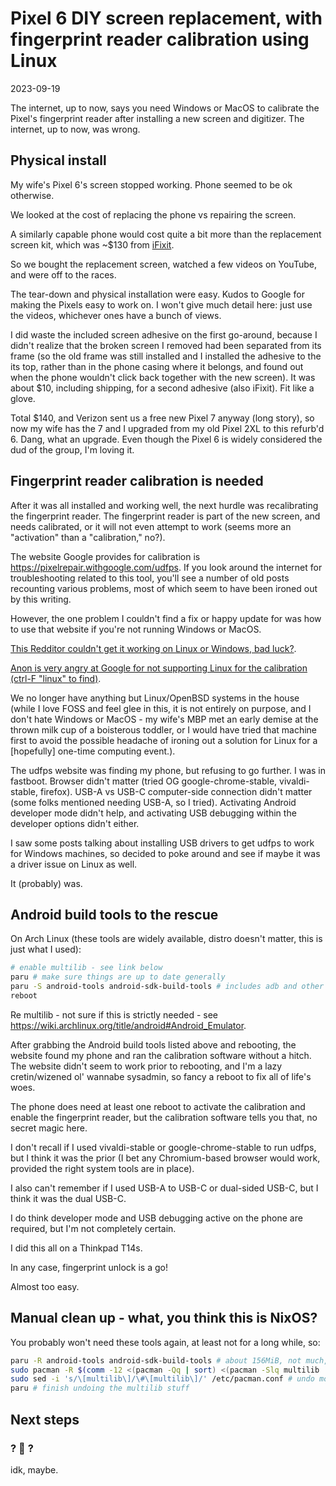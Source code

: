 # Pixel 6 DIY screen replacement, with fingerprint reader calibration using Linux

<time id="post-date">2023-09-19</time>

<p id="post-excerpt">
The internet, up to now, says you need Windows or MacOS to calibrate the Pixel's fingerprint reader after installing a new screen and digitizer.
The internet, up to now, was wrong.
</p>

## Physical install

My wife's Pixel 6's screen stopped working.
Phone seemed to be ok otherwise.

We looked at the cost of replacing the phone vs repairing the screen.

A similarly capable phone would cost quite a bit more than the replacement screen kit, 
which was ~$130 from [iFixit](https://www.ifixit.com/products/google-pixel-6-screen-genuine).

So we bought the replacement screen, 
watched a few videos on YouTube,
and were off to the races.

The tear-down and physical installation were easy.
Kudos to Google for making the Pixels easy to work on.
I won't give much detail here: just use the videos, 
whichever ones have a bunch of views.

I did waste the included screen adhesive on the first go-around,
because I didn't realize that the broken screen I removed had been separated from its frame
(so the old frame was still installed and I installed the adhesive to the its top,
rather than in the phone casing where it belongs,
and found out when the phone wouldn't click back together with the new screen). 
It was about $10, including shipping, for a second adhesive (also iFixit). Fit like a glove.

Total $140, and Verizon sent us a free new Pixel 7 anyway (long story), 
so now my wife has the 7 
and I upgraded from my old Pixel 2XL to this refurb'd 6. 
Dang, what an upgrade. 
Even though the Pixel 6 is widely considered the dud of the group,
I'm loving it.

## Fingerprint reader calibration is needed

After it was all installed and working well,
the next hurdle was recalibrating the fingerprint reader.
The fingerprint reader is part of the new screen, and needs calibrated, 
or it will not even attempt to work (seems more an "activation" than a "calibration," no?).

The website Google provides for calibration is <https://pixelrepair.withgoogle.com/udfps>.
If you look around the internet for troubleshooting related to this tool,
you'll see a number of old posts recounting various problems,
most of which seem to have been ironed out by this writing.

However, the one problem I couldn't find a fix or happy update for was how to use that website
if you're not running Windows or MacOS.

[This Redditor couldn't get it working on Linux or Windows, bad luck?](https://www.reddit.com/r/GooglePixel/comments/xq82ri/pixel_6_fingerprint_calibration/).

[Anon is very angry at Google for not supporting Linux for the calibration (ctrl-F "linux" to find)](https://issuetracker.google.com/issues/217589152?pli=1).

We no longer have anything but Linux/OpenBSD systems in the house 
(while I love FOSS and feel glee in this,
it is not entirely on purpose, and I don't hate Windows or MacOS - 
my wife's MBP met an early demise at the thrown milk cup of a boisterous toddler, 
or I would have tried that machine first 
to avoid the possible headache of ironing out a solution for Linux for a [hopefully] one-time computing event.).

The udfps website was finding my phone, but refusing to go further.
I was in fastboot.
Browser didn't matter (tried OG google-chrome-stable, vivaldi-stable, firefox).
USB-A vs USB-C computer-side connection didn't matter (some folks mentioned needing USB-A, so I tried).
Activating Android developer mode didn't help,
and activating USB debugging within the developer options didn't either.

I saw some posts talking about installing USB drivers to get udfps to work for Windows machines, 
so decided to poke around and see if maybe it was a driver issue on Linux as well.

It (probably) was.

## Android build tools to the rescue

On Arch Linux 
(these tools are widely available, 
distro doesn't matter, 
this is just what I used):

```sh
# enable multilib - see link below
paru # make sure things are up to date generally
paru -S android-tools android-sdk-build-tools # includes adb and other goodies
reboot
```

Re multilib - not sure if this is strictly needed - 
see <https://wiki.archlinux.org/title/android#Android_Emulator>.

After grabbing the Android build tools listed above and rebooting,
the website found my phone and ran the calibration software without a hitch.
The website didn't seem to work prior to rebooting,
and I'm a lazy cretin/wizened ol' wannabe sysadmin,
so fancy a reboot to fix all of life's woes.

The phone does need at least one reboot 
to activate the calibration and enable the fingerprint reader,
but the calibration software tells you that, no secret magic here.

I don't recall if I used vivaldi-stable or google-chrome-stable to run udfps, 
but I think it was the prior 
(I bet any Chromium-based browser would work, 
provided the right system tools are in place).

I also can't remember if I used USB-A to USB-C or dual-sided USB-C, 
but I think it was the dual USB-C. 

I do think developer mode and USB debugging active on the phone are required, 
but I'm not completely certain.

I did this all on a Thinkpad T14s.

In any case, fingerprint unlock is a go!

Almost too easy.

## Manual clean up - what, you think this is NixOS?

You probably won't need these tools again,
at least not for a long while, so:

```sh
paru -R android-tools android-sdk-build-tools # about 156MiB, not much, but it's the principle of the thing
sudo pacman -R $(comm -12 <(pacman -Qq | sort) <(pacman -Slq multilib | sort)) # undo the multilib stuff
sudo sed -i 's/\[multilib\]/\#\[multilib\]/' /etc/pacman.conf # undo more of the multilib stuff
paru # finish undoing the multilib stuff
```

## Next steps
### ? 🦒 ?

idk, maybe.
